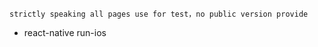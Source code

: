 ```
strictly speaking all pages use for test，no public version provide

```
- react-native run-ios


